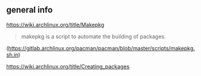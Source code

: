 ## general info

https://wiki.archlinux.org/title/Makepkg

> makepkg is a script to automate the building of packages.

(https://gitlab.archlinux.org/pacman/pacman/blob/master/scripts/makepkg.sh.in)

https://wiki.archlinux.org/title/Creating_packages
